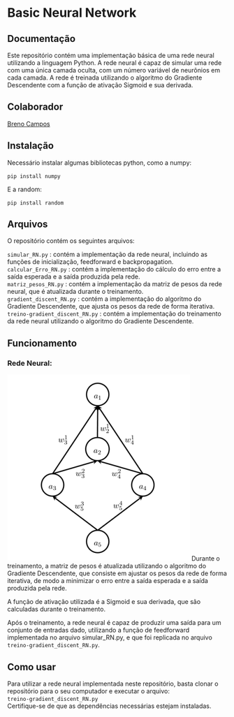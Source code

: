 # Basic Neural Network

## Documentação

Este repositório contém uma implementação básica de uma rede neural utilizando a linguagem Python. A rede neural é capaz de simular uma rede com uma única camada oculta, com um número variável de neurônios em cada camada. A rede é treinada utilizando o algoritmo do Gradiente Descendente com a função de ativação Sigmoid e sua derivada.

## Colaborador

<a href="https://github.com/brenocb00">Breno Campos</a>

## Instalação

Necessário instalar algumas bibliotecas python, como a numpy:

<pre><code>pip install numpy</code></pre>

E a random:

<pre><code>pip install random</code></pre>

## Arquivos

O repositório contém os seguintes arquivos:

`simular_RN.py` : contém a implementação da rede neural, incluindo as funções de inicialização, feedforward e backpropagation. <br />
`calcular_Erro_RN.py` : contém a implementação do cálculo do erro entre a saída esperada e a saída produzida pela rede. <br />
`matriz_pesos_RN.py` : contém a implementação da matriz de pesos da rede neural, que é atualizada durante o treinamento. <br />
`gradient_discent_RN.py` : contém a implementação do algoritmo do Gradiente Descendente, que ajusta os pesos da rede de forma iterativa. <br />
`treino-gradient_discent_RN.py` : contém a implementação do treinamento da rede neural utilizando o algoritmo do Gradiente Descendente. <br />

## Funcionamento

### Rede Neural:

<img src="/rede-neural.png" />
Durante o treinamento, a matriz de pesos é atualizada utilizando o algoritmo do Gradiente Descendente, que consiste em ajustar os pesos da rede de forma iterativa, de modo a minimizar o erro entre a saída esperada e a saída produzida pela rede.

A função de ativação utilizada é a Sigmoid e sua derivada, que são calculadas durante o treinamento.

Após o treinamento, a rede neural é capaz de produzir uma saída para um conjunto de entradas dado, utilizando a função de feedforward implementada no arquivo simular_RN.py, e que foi replicada no arquivo `treino-gradient_discent_RN.py`.

## Como usar

Para utilizar a rede neural implementada neste repositório, basta clonar o repositório para o seu computador e executar o arquivo: </br>
`treino-gradient_discent_RN.py` </br>
Certifique-se de que as dependências necessárias estejam instaladas.
